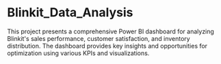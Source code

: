 # Blinkit_Data_Analysis
This project presents a comprehensive Power BI dashboard for analyzing Blinkit's sales performance, customer satisfaction, and inventory distribution. The dashboard provides key insights and opportunities for optimization using various KPIs and visualizations.
